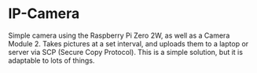 # IP-Camera
Simple camera using the Raspberry Pi Zero 2W, as well as a Camera Module 2. Takes pictures at a set interval, and uploads them to a laptop or server via SCP (Secure Copy Protocol). This is a simple solution, but it is adaptable to lots of things.
